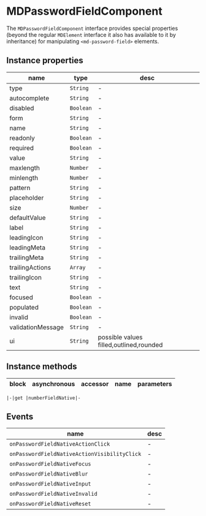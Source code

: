 # MDPasswordFieldComponent
The `MDPasswordFieldComponent` interface provides special properties (beyond the regular `MDElement` interface it also has available to it by inheritance) for manipulating `<md-password-field>` elements.

## Instance properties

name|type|desc
---|---|---
type|`String`|-
autocomplete|`String`|-
disabled|`Boolean`|-
form|`String`|-
name|`String`|-
readonly|`Boolean`|-
required|`Boolean`|-
value|`String`|-
maxlength|`Number`|-
minlength|`Number`|-
pattern|`String`|-
placeholder|`String`|-
size|`Number`|-
defaultValue|`String`|-
label|`String`|-
leadingIcon|`String`|-
leadingMeta|`String`|-
trailingMeta|`String`|-
trailingActions|`Array`|-
trailingIcon|`String`|-
text|`String`|-
focused|`Boolean`|-
populated|`Boolean`|-
invalid|`Boolean`|-
validationMessage|`String`|-
ui|`String`|possible values filled,outlined,rounded

## Instance methods

block|asynchronous|accessor|name|parameters
---|---|---|---|---

    |-|get |numberFieldNative|-

## Events

name|desc
---|---
`onPasswordFieldNativeActionClick`|-
`onPasswordFieldNativeActionVisibilityClick`|-
`onPasswordFieldNativeFocus`|-
`onPasswordFieldNativeBlur`|-
`onPasswordFieldNativeInput`|-
`onPasswordFieldNativeInvalid`|-
`onPasswordFieldNativeReset`|-
